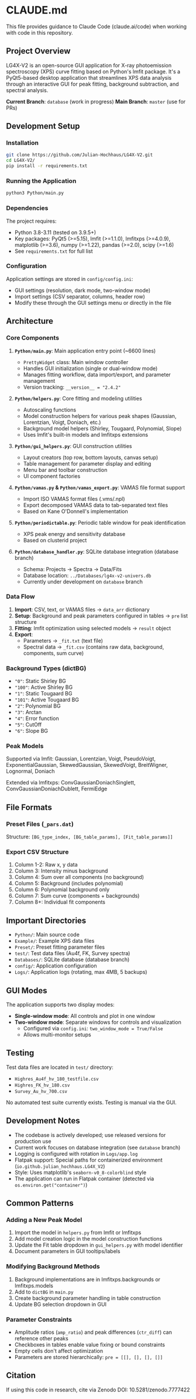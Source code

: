 # CLAUDE.md

This file provides guidance to Claude Code (claude.ai/code) when working with code in this repository.

## Project Overview

LG4X-V2 is an open-source GUI application for X-ray photoemission spectroscopy (XPS) curve fitting based on Python's lmfit package. It's a PyQt5-based desktop application that streamlines XPS data analysis through an interactive GUI for peak fitting, background subtraction, and spectral analysis.

**Current Branch**: `database` (work in progress)
**Main Branch**: `master` (use for PRs)

## Development Setup

### Installation

```bash
git clone https://github.com/Julian-Hochhaus/LG4X-V2.git
cd LG4X-V2/
pip install -r requirements.txt
```

### Running the Application

```bash
python3 Python/main.py
```

### Dependencies

The project requires:
- Python 3.8-3.11 (tested on 3.9.5+)
- Key packages: PyQt5 (>=5.15), lmfit (>=1.1.0), lmfitxps (>=4.0.9), matplotlib (>=3.6), numpy (>=1.22), pandas (>=2.0), scipy (>=1.6)
- See `requirements.txt` for full list

### Configuration

Application settings are stored in `config/config.ini`:
- GUI settings (resolution, dark mode, two-window mode)
- Import settings (CSV separator, columns, header row)
- Modify these through the GUI settings menu or directly in the file

## Architecture

### Core Components

1. **`Python/main.py`**: Main application entry point (~6600 lines)
   - `PrettyWidget` class: Main window controller
   - Handles GUI initialization (single or dual-window mode)
   - Manages fitting workflow, data import/export, and parameter management
   - Version tracking: `__version__ = "2.4.2"`

2. **`Python/helpers.py`**: Core fitting and modeling utilities
   - Autoscaling functions
   - Model construction helpers for various peak shapes (Gaussian, Lorentzian, Voigt, Doniach, etc.)
   - Background model helpers (Shirley, Tougaard, Polynomial, Slope)
   - Uses lmfit's built-in models and lmfitxps extensions

3. **`Python/gui_helpers.py`**: GUI construction utilities
   - Layout creators (top row, bottom layouts, canvas setup)
   - Table management for parameter display and editing
   - Menu bar and toolbar construction
   - UI component factories

4. **`Python/vamas.py` & `Python/vamas_export.py`**: VAMAS file format support
   - Import ISO VAMAS format files (.vms/.npl)
   - Export decomposed VAMAS data to tab-separated text files
   - Based on Kane O'Donnell's implementation

5. **`Python/periodictable.py`**: Periodic table window for peak identification
   - XPS peak energy and sensitivity database
   - Based on clusterid project

6. **`Python/database_handler.py`**: SQLite database integration (database branch)
   - Schema: Projects → Spectra → Data/Fits
   - Database location: `../Databases/lg4x-v2-univers.db`
   - Currently under development on `database` branch

### Data Flow

1. **Import**: CSV, text, or VAMAS files → `data_arr` dictionary
2. **Setup**: Background and peak parameters configured in tables → `pre` list structure
3. **Fitting**: lmfit optimization using selected models → `result` object
4. **Export**:
   - Parameters → `_fit.txt` (text file)
   - Spectral data → `_fit.csv` (contains raw data, background, components, sum curve)

### Background Types (dictBG)

- `"0"`: Static Shirley BG
- `"100"`: Active Shirley BG
- `"1"`: Static Tougaard BG
- `"101"`: Active Tougaard BG
- `"2"`: Polynomial BG
- `"3"`: Arctan
- `"4"`: Error function
- `"5"`: CutOff
- `"6"`: Slope BG

### Peak Models

Supported via lmfit: Gaussian, Lorentzian, Voigt, PseudoVoigt, ExponentialGaussian, SkewedGaussian, SkewedVoigt, BreitWigner, Lognormal, Doniach

Extended via lmfitxps: ConvGaussianDoniachSinglett, ConvGaussianDoniachDublett, FermiEdge

## File Formats

### Preset Files (`_pars.dat`)

Structure: `[BG_type_index, [BG_table_params], [Fit_table_params]]`

### Export CSV Structure

1. Column 1-2: Raw x, y data
2. Column 3: Intensity minus background
3. Column 4: Sum over all components (no background)
4. Column 5: Background (includes polynomial)
5. Column 6: Polynomial background only
6. Column 7: Sum curve (components + backgrounds)
7. Column 8+: Individual fit components

## Important Directories

- `Python/`: Main source code
- `Example/`: Example XPS data files
- `Preset/`: Preset fitting parameter files
- `test/`: Test data files (Au4f, FK, Survey spectra)
- `Databases/`: SQLite database (database branch)
- `config/`: Application configuration
- `Logs/`: Application logs (rotating, max 4MB, 5 backups)

## GUI Modes

The application supports two display modes:
- **Single-window mode**: All controls and plot in one window
- **Two-window mode**: Separate windows for controls and visualization
  - Configured via `config.ini`: `two_window_mode = True/False`
  - Allows multi-monitor setups

## Testing

Test data files are located in `test/` directory:
- `Highres_Au4f_hv_180_testfile.csv`
- `Highres_FK_hv_180.csv`
- `Survey_Au_hv_700.csv`

No automated test suite currently exists. Testing is manual via the GUI.

## Development Notes

- The codebase is actively developed; use released versions for production use
- Current work focuses on database integration (see `database` branch)
- Logging is configured with rotation in `Logs/app.log`
- Flatpak support: Special paths for containerized environment (`io.github.julian_hochhaus.LG4X_V2`)
- Style: Uses matplotlib's `seaborn-v0_8-colorblind` style
- The application can run in Flatpak container (detected via `os.environ.get("container")`)

## Common Patterns

### Adding a New Peak Model

1. Import the model in `helpers.py` from lmfit or lmfitxps
2. Add model creation logic in the model construction functions
3. Update the Fit table dropdown in `gui_helpers.py` with model identifier
4. Document parameters in GUI tooltips/labels

### Modifying Background Methods

1. Background implementations are in lmfitxps.backgrounds or lmfitxps.models
2. Add to `dictBG` in `main.py`
3. Create background parameter handling in table construction
4. Update BG selection dropdown in GUI

### Parameter Constraints

- Amplitude ratios (`amp_ratio`) and peak differences (`ctr_diff`) can reference other peaks
- Checkboxes in tables enable value fixing or bound constraints
- Empty cells don't affect optimization
- Parameters are stored hierarchically: `pre = [[], [], [], []]`

## Citation

If using this code in research, cite via Zenodo DOI: 10.5281/zenodo.7777422
